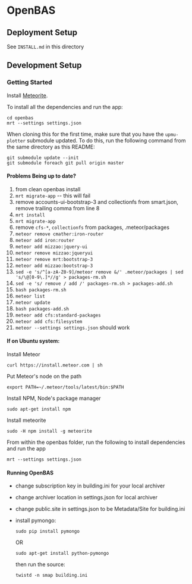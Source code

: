 OpenBAS
===============

## Deployment Setup

See `INSTALL.md` in this directory

## Development Setup

### Getting Started

Install [Meteorite](http://atmospherejs.com/docs/installing).

To install all the dependencies and run the app:

```
cd openbas
mrt --settings settings.json
```

When cloning this for the first time, make sure that you have the `upmu-plotter` submodule updated. To do this,
run the following command from the same directory as this README:

```
git submodule update --init
git submodule foreach git pull origin master
```

#### Problems Being up to date?

1. from clean openbas install
2. `mrt migrate-app` -- this will fail
3. remove accounts-ui-bootstrap-3 and collectionfs from smart.json, remove trailing comma from line 8
4. `mrt install`
5. `mrt migrate-app`
6. remove `cfs-*`, `collectionfs` from packages, .meteor/packages
7. `meteor remove cmather:iron-router`
8. `meteor add iron:router`
9. `meteor add mizzao:jquery-ui`
10. `meteor remove mizzao:jqueryui`
11. `meteor remove mrt:bootstrap-3`
12. `meteor add mizzao:bootstrap-3`
13. `sed -e 's/^[a-zA-Z0-9]/meteor remove &/' .meteor/packages | sed 's/\@[0-9\.]*//g' > packages-rm.sh`
14. `sed -e 's/ remove / add /' packages-rm.sh > packages-add.sh`
15. `bash packages-rm.sh`
16. `meteor list`
17. `meteor update`
18. `bash packages-add.sh`
19. `meteor add cfs:standard-packages`
20. `meteor add cfs:filesystem`
21. `meteor --settings settings.json` should work


#### If on Ubuntu system:

Install Meteor

```
curl https://install.meteor.com | sh
```

Put Meteor's node on the path
```
export PATH=~/.meteor/tools/latest/bin:$PATH
```

Install NPM, Node's package manager
```
sudo apt-get install npm
```

Install meteorite

```
sudo -H npm install -g meteorite
```

From within the openbas folder, run the following to install dependencies
and run the app

```
mrt --settings settings.json
```


#### Running OpenBAS

* change subscription key in building.ini for your local archiver
* change archiver location in settings.json for local archiver
* change public.site in settings.json to be Metadata/Site for building.ini
* install pymongo:
  ```
  sudo pip install pymongo
  ```
  OR
  ```
  sudo apt-get install python-pymongo
  ```

  then run the source:

  ```
  twistd -n smap building.ini
  ```
